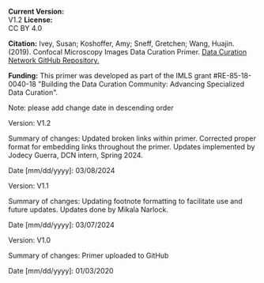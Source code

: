 **Current Version:**  
V1.2
**License:**  
CC BY 4.0

**Citation:**
Ivey, Susan; Koshoffer, Amy; Sneff, Gretchen; Wang, Huajin. (2019). Confocal Microscopy Images Data Curation Primer. [Data Curation Network GitHub Repository.](https://github.com/DataCurationNetwork/data-primers)

**Funding:**
This primer was developed as part of the IMLS grant #RE-85-18-0040-18 "Building the Data Curation Community: Advancing Specialized Data Curation".



Note: please add change date in descending order

Version:
V1.2

Summary of changes: Updated broken links within primer. Corrected proper format for embedding links throughout the primer. Updates implemented by Jodecy Guerra, DCN intern, Spring 2024.

Date [mm/dd/yyyy]: 03/08/2024

Version:
V1.1

Summary of changes: Updating footnote formatting to facilitate use and future updates. Updates done by Mikala Narlock.

Date [mm/dd/yyyy]: 03/07/2024

Version:
V1.0

Summary of changes: Primer uploaded to GitHub

Date [mm/dd/yyyy]: 01/03/2020